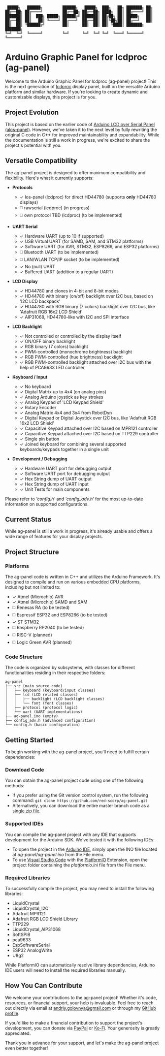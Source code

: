 ```
 █████╗   ██████╗         ██████╗   █████╗  ███╗   ██╗ ███████╗ ██╗     
██╔══██╗ ██╔════╝         ██╔══██╗ ██╔══██╗ ████╗  ██║ ██╔════╝ ██║     
███████║ ██║  ███╗ █████╗ ██████╔╝ ███████║ ██╔██╗ ██║ █████╗   ██║     
██╔══██║ ██║   ██║ ╚════╝ ██╔═══╝  ██╔══██║ ██║╚██╗██║ ██╔══╝   ██║     
██║  ██║ ╚██████╔╝        ██║      ██║  ██║ ██║ ╚████║ ███████╗ ███████╗
╚═╝  ╚═╝  ╚═════╝         ╚═╝      ╚═╝  ╚═╝ ╚═╝  ╚═══╝ ╚══════╝ ╚══════╝
```

# Arduino Graphic Panel for lcdproc (ag-panel)

Welcome to the Arduino Graphic Panel for lcdproc (ag-panel) project! This is the next generation of [lcdproc](http://lcdproc.sourceforge.net/) display panel, built on the versatile Arduino platform and similar hardware. If you're looking to create dynamic and customizable displays, this project is for you.

## Project Evolution

This project is based on the earlier code of [Arduino LCD over Serial Panel (alos-panel)](https://github.com/red-scorp/alos-panel). However, we've taken it to the next level by fully rewriting the original C code in C++ for improved maintainability and expandability. While the documentation is still a work in progress, we're excited to share the project's potential with you.

## Versatile Compatibility

The ag-panel project is designed to offer maximum compatibility and flexibility. Here's what it currently supports:

- **Protocols**
  - ✓ los-panel (lcdproc) for direct HD44780 (supports **only** HD44780 displays)
  - ◻️ rawserial (lcdproc) (in progress)
  - ◻️ own protocol TBD (lcdproc) (to be implemented)

- **UART Serial**
  - ✓ Hardware UART (up to 10 if supported)
  - ✓ USB Virtual UART (for SAMD, SAM, and STM32 platforms)
  - ✓ Software UART (for AVR, STM32, ESP8266, and ESP32 platforms)
  - ◻️ Bluetooth UART (to be implemented)
  - ◻️ LAN/WLAN TCP/IP socket (to be implemented)
  - ✓ No (null) UART
  - ✓ Buffered UART (addition to a regular UART)

- **LCD Display**
  - ✓ HD44780 and clones in 4-bit and 8-bit modes
  - ✓ HD44780 with binary (on/off) backlight over I2C bus, based on 'I2C LCD backpack'
  - ✓ HD44780 with RGB binary (7 colors) backlight over I2C bus, like 'Adafruit RGB 16x2 LCD Shield'
  - ✓ AIP31068, HD44780-like with I2C and SPI interface

- **LCD Backlight**
  - ✓ Not controlled or controlled by the display itself
  - ✓ ON/OFF binary backlight
  - ✓ RGB binary (7 colors) backlight
  - ✓ PWM-controlled (monochrome brightness) backlight
  - ✓ RGB PWM-controlled (hue brightness) backlight
  - ✓ RGB PWM-controlled backlight attached over I2C bus with the help of PCA9633 LED controller

- **Keyboard / Input**
  - ✓ No keyboard
  - ✓ Digital Matrix up to 4x4 (on analog pins)
  - ✓ Analog Arduino joystick as key strokes
  - ✓ Analog Keypad of 'LCD Keypad Shield'
  - ✓ Rotary Encoder
  - ✓ Analog Matrix 4x4 and 3x4 from RobotDyn
  - ✓ Digital Keypad or Digital Joystick over I2C bus, like 'Adafruit RGB 16x2 LCD Shield'
  - ✓ Capacitive Keypad attached over I2C based on MPR121 controller
  - ✓ Capacitive Keypad attached over I2C based on TTP229 controller
  - ✓ Single pin button
  - ✓ Joined keyboard for combining several supported keyboards/keypads together in a single unit

- **Development / Debugging**
  - ✓ Hardware UART port for debugging output
  - ✓ Software UART port for debugging output
  - ✓ Hex String dump of UART output
  - ✓ Hex String dump of UART input
  - ✓ Unit Tests for main components

Please refer to *'config.h'* and *'config_adv.h'* for the most up-to-date information on supported configurations.

## Current Status

While ag-panel is still a work in progress, it's already usable and offers a wide range of features for your display projects.

## Project Structure

### Platforms

The ag-panel code is written in C++ and utilizes the Arduino Framework. It's designed to compile and run on various embedded CPU platforms, including but not limited to:

- ✓ Atmel (Microchip) AVR
- ✓ Atmel (Microchip) SAMD and SAM
- ◻️ Renesas RA (to be tested)
- ◻️ Espressif ESP32 and ESP8266 (to be tested)
- ✓ ST STM32
- ◻️ Raspberry RP2040 (to be tested)
- ◻️ RISC-V (planned)
- ◻️ Logic Green AVR (planned)

### Code Structure

The code is organized by subsystems, with classes for different functionalities residing in their respective folders:

```
ag-panel
├── src (main source code)
│   ├── keyboard (keyboard/input classes)
│   ├── lcd (LCD related classes)
│   │   ├── backlight (LCD backlight classes)
│   │   └── font (font classes)
│   ├── protocol (protocol logic)
│   └── uart (UART implementations)
├── ag-panel.ino (empty)
├── config_adv.h (advanced configuration)
└── config.h (basic configuration)
```

## Getting Started

To begin working with the ag-panel project, you'll need to fulfill certain dependencies:

### Download Code

You can obtain the ag-panel project code using one of the following methods:

- If you prefer using the Git version control system, run the following command: `git clone https://github.com/red-scorp/ag-panel.git`
- Alternatively, you can download the entire master branch code as a [single zip file](https://github.com/red-scorp/ag-panel/archive/refs/heads/master.zip).

### Supported IDEs

You can compile the ag-panel project with any IDE that supports development for the Arduino SDK. We've tested it with the following IDEs:

- To open the project in the [Arduino IDE](https://www.arduino.cc/en/software), simply open the INO file located at *ag-panel/ag-panel.ino* from the File menu.
- To use [Visual Studio Code](https://code.visualstudio.com/) with the [PlatformIO](https://platformio.org/) Extension, open the project folder containing the *platformio.ini* file from the File menu.

### Required Libraries

To successfully compile the project, you may need to install the following libraries:

- LiquidCrystal
- LiquidCrystal_I2C
- Adafruit MPR121
- Adafruit RGB LCD Shield Library
- TTP229
- LiquidCrystal_AIP31068
- SoftSPIB
- pca9633
- EspSoftwareSerial
- ESP32 AnalogWrite
- U8g2

While PlatformIO can automatically resolve library dependencies, Arduino IDE users will need to install the required libraries manually.

## How You Can Contribute

We welcome your contributions to the ag-panel project! Whether it's code, resources, or financial support, your help is invaluable. Feel free to reach out directly via email at andriy.golovnya@gmail.com or through my [GitHub profile](https://github.com/red-scorp).

If you'd like to make a financial contribution to support the project's development, you can donate via [PayPal](http://paypal.me/redscorp) or [Ko-Fi](http://ko-fi.com/redscorp). Your generosity is greatly appreciated.

Thank you in advance for your support, and let's make the ag-panel project even better together!
